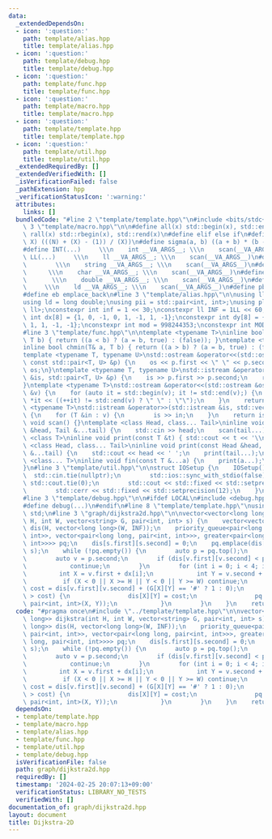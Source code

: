 ```yaml
---
data:
  _extendedDependsOn:
  - icon: ':question:'
    path: template/alias.hpp
    title: template/alias.hpp
  - icon: ':question:'
    path: template/debug.hpp
    title: template/debug.hpp
  - icon: ':question:'
    path: template/func.hpp
    title: template/func.hpp
  - icon: ':question:'
    path: template/macro.hpp
    title: template/macro.hpp
  - icon: ':question:'
    path: template/template.hpp
    title: template/template.hpp
  - icon: ':question:'
    path: template/util.hpp
    title: template/util.hpp
  _extendedRequiredBy: []
  _extendedVerifiedWith: []
  _isVerificationFailed: false
  _pathExtension: hpp
  _verificationStatusIcon: ':warning:'
  attributes:
    links: []
  bundledCode: "#line 2 \"template/template.hpp\"\n#include <bits/stdc++.h>\n#line\
    \ 3 \"template/macro.hpp\"\n\n#define all(x) std::begin(x), std::end(x)\n#define\
    \ rall(x) std::rbegin(x), std::rend(x)\n#define elif else if\n#define updiv(N,\
    \ X) (((N) + (X) - (1)) / (X))\n#define sigma(a, b) ((a + b) * (b - a + 1) / 2)\n\
    #define INT(...)     \\\n    int __VA_ARGS__; \\\n    scan(__VA_ARGS__)\n#define\
    \ LL(...)     \\\n    ll __VA_ARGS__; \\\n    scan(__VA_ARGS__)\n#define STR(...)\
    \        \\\n    string __VA_ARGS__; \\\n    scan(__VA_ARGS__)\n#define CHR(...)\
    \      \\\n    char __VA_ARGS__; \\\n    scan(__VA_ARGS__)\n#define DOU(...) \
    \       \\\n    double __VA_ARGS__; \\\n    scan(__VA_ARGS__)\n#define LD(...)\
    \     \\\n    ld __VA_ARGS__; \\\n    scan(__VA_ARGS__)\n#define pb push_back\n\
    #define eb emplace_back\n#line 3 \"template/alias.hpp\"\n\nusing ll = long long;\n\
    using ld = long double;\nusing pii = std::pair<int, int>;\nusing pll = std::pair<ll,\
    \ ll>;\nconstexpr int inf = 1 << 30;\nconstexpr ll INF = 1LL << 60;\nconstexpr\
    \ int dx[8] = {1, 0, -1, 0, 1, -1, 1, -1};\nconstexpr int dy[8] = {0, 1, 0, -1,\
    \ 1, 1, -1, -1};\nconstexpr int mod = 998244353;\nconstexpr int MOD = 1e9 + 7;\n\
    #line 3 \"template/func.hpp\"\n\ntemplate <typename T>\ninline bool chmax(T& a,\
    \ T b) { return ((a < b) ? (a = b, true) : (false)); }\ntemplate <typename T>\n\
    inline bool chmin(T& a, T b) { return ((a > b) ? (a = b, true) : (false)); }\n\
    template <typename T, typename U>\nstd::ostream &operator<<(std::ostream &os,\
    \ const std::pair<T, U> &p) {\n    os << p.first << \" \" << p.second;\n    return\
    \ os;\n}\ntemplate <typename T, typename U>\nstd::istream &operator>>(std::istream\
    \ &is, std::pair<T, U> &p) {\n    is >> p.first >> p.second;\n    return is;\n\
    }\ntemplate <typename T>\nstd::ostream &operator<<(std::ostream &os, const std::vector<T>\
    \ &v) {\n    for (auto it = std::begin(v); it != std::end(v);) {\n        os <<\
    \ *it << ((++it) != std::end(v) ? \" \" : \"\");\n    }\n    return os;\n}\ntemplate\
    \ <typename T>\nstd::istream &operator>>(std::istream &is, std::vector<T> &v)\
    \ {\n    for (T &in : v) {\n        is >> in;\n    }\n    return is;\n}\ninline\
    \ void scan() {}\ntemplate <class Head, class... Tail>\ninline void scan(Head\
    \ &head, Tail &...tail) {\n    std::cin >> head;\n    scan(tail...);\n}\ntemplate\
    \ <class T>\ninline void print(const T &t) { std::cout << t << '\\n'; }\ntemplate\
    \ <class Head, class... Tail>\ninline void print(const Head &head, const Tail\
    \ &...tail) {\n    std::cout << head << ' ';\n    print(tail...);\n}\ntemplate\
    \ <class... T>\ninline void fin(const T &...a) {\n    print(a...);\n    exit(0);\n\
    }\n#line 3 \"template/util.hpp\"\n\nstruct IOSetup {\n    IOSetup() {\n      \
    \  std::cin.tie(nullptr);\n        std::ios::sync_with_stdio(false);\n       \
    \ std::cout.tie(0);\n        std::cout << std::fixed << std::setprecision(12);\n\
    \        std::cerr << std::fixed << std::setprecision(12);\n    }\n} IOSetup;\n\
    #line 3 \"template/debug.hpp\"\n\n#ifdef LOCAL\n#include <debug.hpp>\n#else\n\
    #define debug(...)\n#endif\n#line 8 \"template/template.hpp\"\nusing namespace\
    \ std;\n#line 3 \"graph/dijkstra2d.hpp\"\n\nvector<vector<long long>> dijkstra(int\
    \ H, int W, vector<string> G, pair<int, int> s) {\n    vector<vector<long long>>\
    \ dis(H, vector<long long>(W, INF));\n    priority_queue<pair<long long, pair<int,\
    \ int>>, vector<pair<long long, pair<int, int>>>, greater<pair<long long, pair<int,\
    \ int>>>> pq;\n    dis[s.first][s.second] = 0;\n    pq.emplace(dis[s.first][s.second],\
    \ s);\n    while (!pq.empty()) {\n        auto p = pq.top();\n        pq.pop();\n\
    \        auto v = p.second;\n        if (dis[v.first][v.second] < p.first) {\n\
    \            continue;\n        }\n        for (int i = 0; i < 4; i++) {\n   \
    \         int X = v.first + dx[i];\n            int Y = v.second + dy[i];\n  \
    \          if (X < 0 || X >= H || Y < 0 || Y >= W) continue;\n            int\
    \ cost = dis[v.first][v.second] + (G[X][Y] == '#' ? 1 : 0);\n            if (dis[X][Y]\
    \ > cost) {\n                dis[X][Y] = cost;\n                pq.emplace(dis[X][Y],\
    \ pair<int, int>(X, Y));\n            }\n        }\n    }\n    return dis;\n}\n"
  code: "#pragma once\n#include \"../template/template.hpp\"\n\nvector<vector<long\
    \ long>> dijkstra(int H, int W, vector<string> G, pair<int, int> s) {\n    vector<vector<long\
    \ long>> dis(H, vector<long long>(W, INF));\n    priority_queue<pair<long long,\
    \ pair<int, int>>, vector<pair<long long, pair<int, int>>>, greater<pair<long\
    \ long, pair<int, int>>>> pq;\n    dis[s.first][s.second] = 0;\n    pq.emplace(dis[s.first][s.second],\
    \ s);\n    while (!pq.empty()) {\n        auto p = pq.top();\n        pq.pop();\n\
    \        auto v = p.second;\n        if (dis[v.first][v.second] < p.first) {\n\
    \            continue;\n        }\n        for (int i = 0; i < 4; i++) {\n   \
    \         int X = v.first + dx[i];\n            int Y = v.second + dy[i];\n  \
    \          if (X < 0 || X >= H || Y < 0 || Y >= W) continue;\n            int\
    \ cost = dis[v.first][v.second] + (G[X][Y] == '#' ? 1 : 0);\n            if (dis[X][Y]\
    \ > cost) {\n                dis[X][Y] = cost;\n                pq.emplace(dis[X][Y],\
    \ pair<int, int>(X, Y));\n            }\n        }\n    }\n    return dis;\n}"
  dependsOn:
  - template/template.hpp
  - template/macro.hpp
  - template/alias.hpp
  - template/func.hpp
  - template/util.hpp
  - template/debug.hpp
  isVerificationFile: false
  path: graph/dijkstra2d.hpp
  requiredBy: []
  timestamp: '2024-02-25 20:07:13+09:00'
  verificationStatus: LIBRARY_NO_TESTS
  verifiedWith: []
documentation_of: graph/dijkstra2d.hpp
layout: document
title: Dijkstra-2D
---
```

